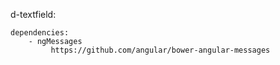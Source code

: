 d-textfield:

    dependencies:
        - ngMessages
             https://github.com/angular/bower-angular-messages
